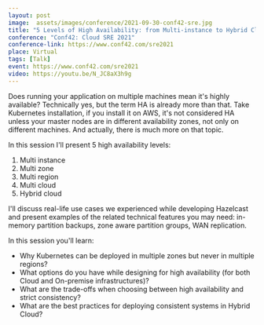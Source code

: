 ```yaml
---
layout: post
image:  assets/images/conference/2021-09-30-conf42-sre.jpg
title: "5 Levels of High Availability: from Multi-instance to Hybrid Cloud"
conference: "Conf42: Cloud SRE 2021"
conference-link: https://www.conf42.com/sre2021
place: Virtual
tags: [Talk]
event: https://www.conf42.com/sre2021
video: https://youtu.be/N_JC8aX3h9g
---
```


Does running your application on multiple machines mean it's highly available? Technically yes, but the term HA is already more than that. Take Kubernetes installation, if you install it on AWS, it's not considered HA unless your master nodes are in different availability zones, not only on different machines. And actually, there is much more on that topic.

In this session I'll present 5 high availability levels:
1. Multi instance
2. Multi zone
3. Multi region
4. Multi cloud
5. Hybrid cloud

I'll discuss real-life use cases we experienced while developing Hazelcast and present examples of the related technical features you may need: in-memory partition backups, zone aware partition groups, WAN replication.

In this session you'll learn:
- Why Kubernetes can be deployed in multiple zones but never in multiple regions?
- What options do you have while designing for high availability (for both Cloud and On-premise infrastructures)?
- What are the trade-offs when choosing between high availability and strict consistency?
- What are the best practices for deploying consistent systems in Hybrid Cloud?
